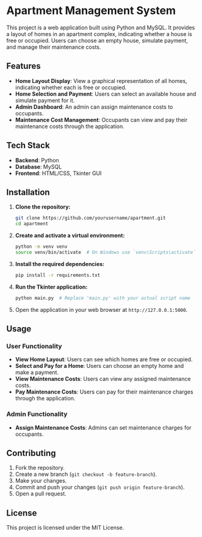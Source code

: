 # Apartment Management System

This project is a web application built using Python and MySQL. It provides a layout of homes in an apartment complex, indicating whether a house is free or occupied. Users can choose an empty house, simulate payment, and manage their maintenance costs.

## Features

- **Home Layout Display**: View a graphical representation of all homes, indicating whether each is free or occupied.
- **Home Selection and Payment**: Users can select an available house and simulate payment for it.
- **Admin Dashboard**: An admin can assign maintenance costs to occupants.
- **Maintenance Cost Management**: Occupants can view and pay their maintenance costs through the application.

## Tech Stack

- **Backend**: Python
- **Database**: MySQL
- **Frontend**: HTML/CSS, Tkinter GUI

## Installation

1. **Clone the repository:**
    ```bash
    git clone https://github.com/yourusername/apartment.git
    cd apartment
    ```

2. **Create and activate a virtual environment:**
    ```bash
    python -m venv venv
    source venv/bin/activate  # On Windows use `venv\Scripts\activate`
    ```

3. **Install the required dependencies:**
    ```bash
    pip install -r requirements.txt
    ```

4. **Run the Tkinter application:**
    ```bash
    python main.py  # Replace 'main.py' with your actual script name
    ```


6. Open the application in your web browser at `http://127.0.0.1:5000`.

## Usage

### User Functionality

- **View Home Layout**: Users can see which homes are free or occupied.
- **Select and Pay for a Home**: Users can choose an empty home and make a payment.
- **View Maintenance Costs**: Users can view any assigned maintenance costs.
- **Pay Maintenance Costs**: Users can pay for their maintenance charges through the application.

### Admin Functionality

- **Assign Maintenance Costs**: Admins can set maintenance charges for occupants.

## Contributing

1. Fork the repository.
2. Create a new branch (`git checkout -b feature-branch`).
3. Make your changes.
4. Commit and push your changes (`git push origin feature-branch`).
5. Open a pull request.

## License

This project is licensed under the MIT License.

